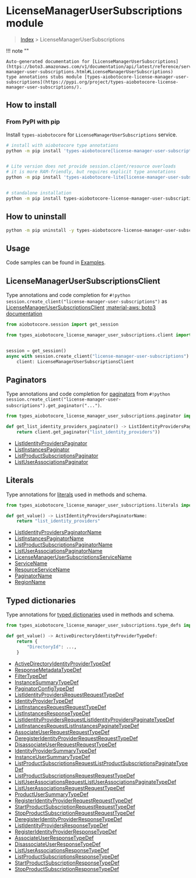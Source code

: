 # LicenseManagerUserSubscriptions module

> [Index](../README.md) > LicenseManagerUserSubscriptions


!!! note ""

    Auto-generated documentation for [LicenseManagerUserSubscriptions](https://boto3.amazonaws.com/v1/documentation/api/latest/reference/services/license-manager-user-subscriptions.html#LicenseManagerUserSubscriptions)
    type annotations stubs module [types-aiobotocore-license-manager-user-subscriptions](https://pypi.org/project/types-aiobotocore-license-manager-user-subscriptions/).

## How to install



### From PyPI with pip

Install `types-aiobotocore` for `LicenseManagerUserSubscriptions` service.

```bash
# install with aiobotocore type annotations
python -m pip install 'types-aiobotocore[license-manager-user-subscriptions]'


# Lite version does not provide session.client/resource overloads
# it is more RAM-friendly, but requires explicit type annotations
python -m pip install 'types-aiobotocore-lite[license-manager-user-subscriptions]'


# standalone installation
python -m pip install types-aiobotocore-license-manager-user-subscriptions
```



## How to uninstall

```bash
python -m pip uninstall -y types-aiobotocore-license-manager-user-subscriptions
```

## Usage

Code samples can be found in [Examples](./usage.md).

## LicenseManagerUserSubscriptionsClient

Type annotations and code completion for  `#!python session.create_client("license-manager-user-subscriptions")` as [LicenseManagerUserSubscriptionsClient](./client.md)
[:material-aws: boto3 documentation](https://boto3.amazonaws.com/v1/documentation/api/latest/reference/services/license-manager-user-subscriptions.html#LicenseManagerUserSubscriptions.Client)

```python title="Usage example"
from aiobotocore.session import get_session

from types_aiobotocore_license_manager_user_subscriptions.client import LicenseManagerUserSubscriptionsClient


session = get_session()
async with session.create_client("license-manager-user-subscriptions") as client:
    client: LicenseManagerUserSubscriptionsClient
```


## Paginators

Type annotations and code completion for
[paginators](./paginators.md)
from `#!python session.create_client("license-manager-user-subscriptions").get_paginator("...")`.

```python title="Usage example"
from types_aiobotocore_license_manager_user_subscriptions.paginator import ListIdentityProvidersPaginator

def get_list_identity_providers_paginator() -> ListIdentityProvidersPaginator:
    return client.get_paginator("list_identity_providers"))
```

- [ListIdentityProvidersPaginator](./paginators.md#listidentityproviderspaginator)
- [ListInstancesPaginator](./paginators.md#listinstancespaginator)
- [ListProductSubscriptionsPaginator](./paginators.md#listproductsubscriptionspaginator)
- [ListUserAssociationsPaginator](./paginators.md#listuserassociationspaginator)








## Literals

Type annotations for [literals](./literals.md) used in methods and schema.

```python title="Usage example"
from types_aiobotocore_license_manager_user_subscriptions.literals import ListIdentityProvidersPaginatorName

def get_value() -> ListIdentityProvidersPaginatorName:
    return "list_identity_providers"
```

- [ListIdentityProvidersPaginatorName](./literals.md#listidentityproviderspaginatorname)
- [ListInstancesPaginatorName](./literals.md#listinstancespaginatorname)
- [ListProductSubscriptionsPaginatorName](./literals.md#listproductsubscriptionspaginatorname)
- [ListUserAssociationsPaginatorName](./literals.md#listuserassociationspaginatorname)
- [LicenseManagerUserSubscriptionsServiceName](./literals.md#licensemanagerusersubscriptionsservicename)
- [ServiceName](./literals.md#servicename)
- [ResourceServiceName](./literals.md#resourceservicename)
- [PaginatorName](./literals.md#paginatorname)
- [RegionName](./literals.md#regionname)




## Typed dictionaries

Type annotations for [typed dictionaries](./type_defs.md) used in methods and schema.

```python title="Usage example"
from types_aiobotocore_license_manager_user_subscriptions.type_defs import ActiveDirectoryIdentityProviderTypeDef

def get_value() -> ActiveDirectoryIdentityProviderTypeDef:
    return {
        "DirectoryId": ...,
    }
```

- [ActiveDirectoryIdentityProviderTypeDef](./type_defs.md#activedirectoryidentityprovidertypedef)
- [ResponseMetadataTypeDef](./type_defs.md#responsemetadatatypedef)
- [FilterTypeDef](./type_defs.md#filtertypedef)
- [InstanceSummaryTypeDef](./type_defs.md#instancesummarytypedef)
- [PaginatorConfigTypeDef](./type_defs.md#paginatorconfigtypedef)
- [ListIdentityProvidersRequestRequestTypeDef](./type_defs.md#listidentityprovidersrequestrequesttypedef)
- [IdentityProviderTypeDef](./type_defs.md#identityprovidertypedef)
- [ListInstancesRequestRequestTypeDef](./type_defs.md#listinstancesrequestrequesttypedef)
- [ListInstancesResponseTypeDef](./type_defs.md#listinstancesresponsetypedef)
- [ListIdentityProvidersRequestListIdentityProvidersPaginateTypeDef](./type_defs.md#listidentityprovidersrequestlistidentityproviderspaginatetypedef)
- [ListInstancesRequestListInstancesPaginateTypeDef](./type_defs.md#listinstancesrequestlistinstancespaginatetypedef)
- [AssociateUserRequestRequestTypeDef](./type_defs.md#associateuserrequestrequesttypedef)
- [DeregisterIdentityProviderRequestRequestTypeDef](./type_defs.md#deregisteridentityproviderrequestrequesttypedef)
- [DisassociateUserRequestRequestTypeDef](./type_defs.md#disassociateuserrequestrequesttypedef)
- [IdentityProviderSummaryTypeDef](./type_defs.md#identityprovidersummarytypedef)
- [InstanceUserSummaryTypeDef](./type_defs.md#instanceusersummarytypedef)
- [ListProductSubscriptionsRequestListProductSubscriptionsPaginateTypeDef](./type_defs.md#listproductsubscriptionsrequestlistproductsubscriptionspaginatetypedef)
- [ListProductSubscriptionsRequestRequestTypeDef](./type_defs.md#listproductsubscriptionsrequestrequesttypedef)
- [ListUserAssociationsRequestListUserAssociationsPaginateTypeDef](./type_defs.md#listuserassociationsrequestlistuserassociationspaginatetypedef)
- [ListUserAssociationsRequestRequestTypeDef](./type_defs.md#listuserassociationsrequestrequesttypedef)
- [ProductUserSummaryTypeDef](./type_defs.md#productusersummarytypedef)
- [RegisterIdentityProviderRequestRequestTypeDef](./type_defs.md#registeridentityproviderrequestrequesttypedef)
- [StartProductSubscriptionRequestRequestTypeDef](./type_defs.md#startproductsubscriptionrequestrequesttypedef)
- [StopProductSubscriptionRequestRequestTypeDef](./type_defs.md#stopproductsubscriptionrequestrequesttypedef)
- [DeregisterIdentityProviderResponseTypeDef](./type_defs.md#deregisteridentityproviderresponsetypedef)
- [ListIdentityProvidersResponseTypeDef](./type_defs.md#listidentityprovidersresponsetypedef)
- [RegisterIdentityProviderResponseTypeDef](./type_defs.md#registeridentityproviderresponsetypedef)
- [AssociateUserResponseTypeDef](./type_defs.md#associateuserresponsetypedef)
- [DisassociateUserResponseTypeDef](./type_defs.md#disassociateuserresponsetypedef)
- [ListUserAssociationsResponseTypeDef](./type_defs.md#listuserassociationsresponsetypedef)
- [ListProductSubscriptionsResponseTypeDef](./type_defs.md#listproductsubscriptionsresponsetypedef)
- [StartProductSubscriptionResponseTypeDef](./type_defs.md#startproductsubscriptionresponsetypedef)
- [StopProductSubscriptionResponseTypeDef](./type_defs.md#stopproductsubscriptionresponsetypedef)

